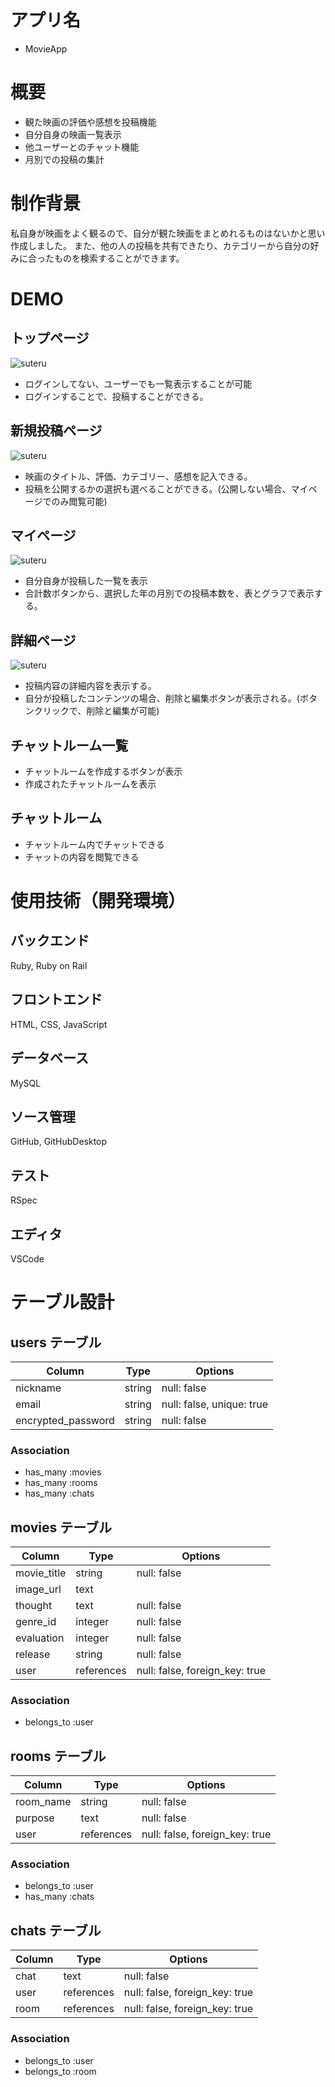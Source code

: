 # アプリ名
- MovieApp

# 概要
- 観た映画の評価や感想を投稿機能
- 自分自身の映画一覧表示
- 他ユーザーとのチャット機能
- 月別での投稿の集計

# 制作背景
私自身が映画をよく観るので、自分が観た映画をまとめれるものはないかと思い作成しました。
また、他の人の投稿を共有できたり、カテゴリーから自分の好みに合ったものを検索することができます。

# DEMO
## トップページ
![suteru](https://gyazo.com/8417ee40558920cbca9f855ed69e4073)
- ログインしてない、ユーザーでも一覧表示することが可能
- ログインすることで、投稿することができる。

## 新規投稿ページ
![suteru](https://gyazo.com/8654fb33d4bda3a05354278cb5f91076)
- 映画のタイトル、評価、カテゴリー、感想を記入できる。
- 投稿を公開するかの選択も選べることができる。(公開しない場合、マイページでのみ閲覧可能)

## マイページ
![suteru](https://gyazo.com/e663ff878d088b342375b8a8e7c1d1fc)
- 自分自身が投稿した一覧を表示
- 合計数ボタンから、選択した年の月別での投稿本数を、表とグラフで表示する。

## 詳細ページ
![suteru](https://gyazo.com/0d06ab04d227997d96841656f829e8f8)
- 投稿内容の詳細内容を表示する。
- 自分が投稿したコンテンツの場合、削除と編集ボタンが表示される。(ボタンクリックで、削除と編集が可能)

## チャットルーム一覧
- チャットルームを作成するボタンが表示
- 作成されたチャットルームを表示

## チャットルーム
- チャットルーム内でチャットできる
- チャットの内容を閲覧できる


# 使用技術（開発環境）
## バックエンド
Ruby, Ruby on Rail
## フロントエンド
HTML, CSS, JavaScript
## データベース
MySQL
## ソース管理
GitHub, GitHubDesktop
## テスト
RSpec
## エディタ
VSCode

# テーブル設計

## users テーブル

| Column             | Type   | Options                   |
| ------------------ | ------ | ------------------------- |
| nickname           | string | null: false               |
| email              | string | null: false, unique: true |
| encrypted_password | string | null: false               |

### Association
- has_many :movies
- has_many :rooms
- has_many :chats


## movies テーブル

| Column        | Type       | Options                        |
| ------------- | ---------- | ------------------------------ |
| movie_title   | string     | null: false                    |
| image_url     | text       |                                |
| thought       | text       | null: false                    |
| genre_id      | integer    | null: false                    |
| evaluation    | integer    | null: false                    |
| release       | string     | null: false                    |
| user          | references | null: false, foreign_key: true |

### Association
- belongs_to :user


## rooms テーブル

| Column    | Type       | Options                        |
| --------- | ---------- | ------------------------------ |
| room_name | string     | null: false                    |
| purpose   | text       | null: false                    |
| user      | references | null: false, foreign_key: true |

### Association
- belongs_to :user
- has_many :chats

## chats テーブル

| Column | Type       | Options                        |
| ------ | ---------- | ------------------------------ |
| chat   | text       | null: false                    |
| user   | references | null: false, foreign_key: true |
| room   | references | null: false, foreign_key: true |

### Association
- belongs_to :user
- belongs_to :room